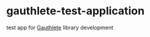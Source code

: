# gauthlete-test-application

test app for [Gauthlete](https://github.com/kangkyu/gauthlete) library development
